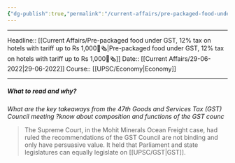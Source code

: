 ```yaml
---
{"dg-publish":true,"permalink":"/current-affairs/pre-packaged-food-under-gst-12-tax-on-hotels-with-tariff-up-to-rs-1-000/"}
---
```


----
Headline:: [[Current Affairs/Pre-packaged food under GST, 12% tax on hotels with tariff up to Rs 1,000📰🗞️\|Pre-packaged food under GST, 12% tax on hotels with tariff up to Rs 1,000📰🗞️]]
Date:: [[Current Affairs/29-06-2022\|29-06-2022]]
Course:: [[UPSC/Economy\|Economy]] 

----
##### What to read and why? 


_What are the key takeaways from the 47th Goods and Services Tax (GST) Council meeting ?know about composition and functions of the GST counc_


>The Supreme Court, in the Mohit Minerals Ocean Freight case, had ruled the recommendations of the GST Council are not binding and only have persuasive value. It held that Parliament and state legislatures can equally legislate on [[UPSC/GST\|GST]].  


